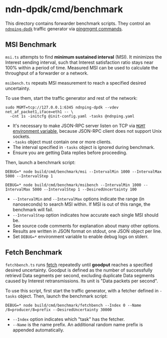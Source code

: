 # ndn-dpdk/cmd/benchmark

This directory contains forwarder benchmark scripts.
They control an [`ndnping-dpdk`](../ndnping-dpdk/) traffic generator via [pingmgmt commands](../../mgmt/pingmgmt/).

## MSI Benchmark

`msi.ts` attempts to find **minimum sustained interval** (MSI).
It minimizes the Interest sending interval, such that Interest satisfaction ratio stays near 100% within a period of time.
Measured MSI can be used to calculate the throughput of a forwarder or a network.

`msibench.ts` repeats MSI measurement to reach a specified desired uncertainty.

To use them, start the traffic generator and rest of the network:

```
sudo MGMT=tcp://127.0.0.1:6345 ndnping-dpdk --vdev net_af_packet1,iface=eth1 -- \
  -cnt 1s -initcfg @init-config.yaml -tasks @ndnping.yaml
```

* It's necessary to make JSON-RPC server listen on TCP via [`MGMT` environment variable](../../mgmt/), because JSON-RPC client does not support Unix sockets.
* `-tasks` object must contain one or more clients.
* The interval specified in `-tasks` object is ignored during benchmark.
* Ensure you are getting Data replies before proceeding.

Then, launch a benchmark script:

```
DEBUG=* node build/cmd/benchmark/msi --IntervalMin 1000 --IntervalMax 5000 --IntervalStep 1

DEBUG=* node build/cmd/benchmark/msibench --IntervalMin 1000 --IntervalMax 5000 --IntervalStep 1 --DesiredUncertainty 100
```

* `--IntervalMin` and `--IntervalMax` options indicate the range (in nanoseconds) to search MSI within.
  If MSI is out of this range, the benchmark will fail.
* `--IntervalStep` option indicates how accurate each single MSI should be.
* See source code comments for explanation about many other options.
* Results are written in JSON format on stdout, one JSON object per line.
* Set `DEBUG=*` environment variable to enable debug logs on stderr.

## Fetch Benchmark

`fetchbench.ts` runs [fetch](../../app/fetch/) repeatedly until **goodput** reaches a specified desired uncertainty.
Goodput is defined as the number of successfully retrievd Data segments per second, excluding duplicate Data segments caused by Interest retransmissions.
Its unit is "Data packets per second".

To use this script, first start the traffic generator, with a fetcher defined in `-tasks` object.
Then, launch the benchmark script:

```
DEBUG=* node build/cmd/benchmark/fetchbench --Index 0 --Name /8=producer/8=prefix --DesiredUncertainty 30000
```

* `--Index` option indicates which "task" has the fetcher.
* `--Name` is the name prefix. An additional random name prefix is appended automatically.
